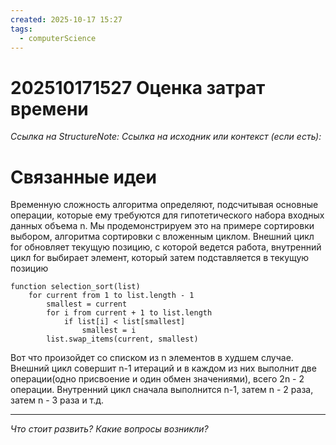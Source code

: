```yaml
---
created: 2025-10-17 15:27
tags:
  - computerScience
---
```

# 202510171527 Оценка затрат времени

*Ссылка на StructureNote:*
*Ссылка на исходник или контекст (если есть):* 

# Связанные идеи

Временную сложность алгоритма определяют, подсчитывая основные операции, которые ему требуются для гипотетического набора входных данных объема n. Мы продемонстрируем это на примере сортировки выбором, алгоритма сортировки с вложенным циклом. Внешний цикл for обновляет текущую позицию, с которой ведется работа, внутренний цикл for выбирает элемент, который затем подставляется в текущую позицию

```pseudocode
function selection_sort(list)
    for current from 1 to list.length - 1
        smallest = current
        for i from current + 1 to list.length
            if list[i] < list[smallest]
                smallest = i
        list.swap_items(current, smallest)
```

 Вот что произойдет со списком из n элементов в худшем случае. Внешний цикл совершит n-1 итераций и в каждом из них выполнит две операции(одно присвоение и один обмен значениями), всего 2n - 2 операции. Внутренний цикл сначала выполнится n-1, затем n - 2 раза, затем n - 3 раза и т.д.

---

*Что стоит развить? Какие вопросы возникли?*
